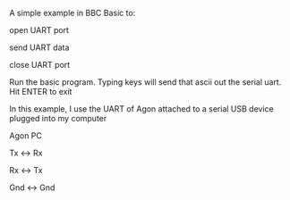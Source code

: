 A simple example in BBC Basic to:

open UART port

send UART data

close UART port

Run the basic program.
Typing keys will send that ascii out the serial uart.
Hit ENTER to exit

In this example, I use the UART of Agon attached to a serial USB device plugged into my computer

Agon        PC

Tx    <->   Rx

Rx    <->   Tx

Gnd   <->   Gnd


